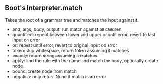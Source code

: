## Boot's Interpreter.match

Takes the root of a grammar tree and matches the input against it.

* and, args, body, output: run match against all children
* quantified: repeat between lower and upper or until error, revert to last input on error
* or: repeat until error, revert to original input on error
* token: skip whitespace, return token assuming it matches
* exactly: return string assuming it matches
* apply: find the rule with the name and match the body, optionally create node
* bound: create node from match
* negation: only return None if match is an error



